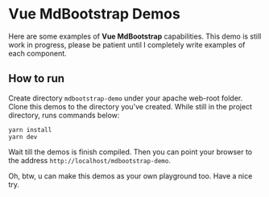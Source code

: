 # Vue MdBootstrap Demos

Here are some examples of **Vue MdBootstrap** capabilities. This demo is still work in progress,
please be patient until I completely write examples of each component.

## How to run

Create directory `mdbootstrap-demo` under your apache web-root folder. Clone this demos to 
the directory you've created. While still in the project directory, runs commands below:
```shell script
yarn install
yarn dev
```

Wait till the demos is finish compiled. Then you can point your browser to the address
`http://localhost/mdbootstrap-demo`.

Oh, btw, u can make this demos as your own playground too. Have a nice try. 
